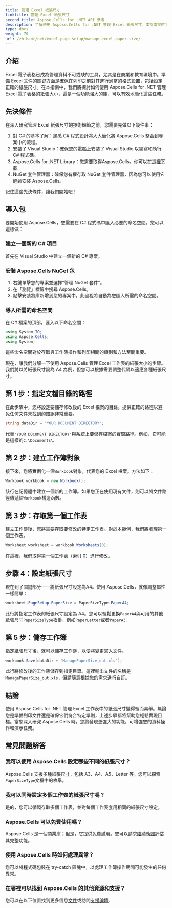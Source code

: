 ```yaml
---
title: 管理 Excel 紙張尺寸
linktitle: 管理 Excel 紙張尺寸
second_title: Aspose.Cells for .NET API 參考
description: 了解使用 Aspose.Cells for .NET 管理 Excel 紙張尺寸。本指南提供了無縫整合的逐步說明和範例。
type: docs
weight: 70
url: /zh-hant/net/excel-page-setup/manage-excel-paper-size/
---
```

## 介紹

Excel 電子表格已成為管理資料不可或缺的工具，尤其是在商業和教育環境中。準備 Excel 文件的關鍵方面是確保在列印之前對其進行適當的格式設置，包括設定正確的紙張尺寸。在本指南中，我們將探討如何使用 Aspose.Cells for .NET 管理 Excel 電子表格的紙張大小，這是一個功能強大的庫，可以有效地簡化這些任務。

## 先決條件

在深入研究管理 Excel 紙張尺寸的技術細節之前，您需要先做以下幾件事：

1. 對 C# 的基本了解：熟悉 C# 程式設計將大大簡化將 Aspose.Cells 整合到專案中的流程。
2. 安裝了 Visual Studio：確保您的電腦上安裝了 Visual Studio 以編寫和執行 C# 程式碼。
3.  Aspose.Cells for .NET Library：您需要取得Aspose.Cells。你可以[在這裡下載](https://releases.aspose.com/cells/net/).
4. NuGet 套件管理器：確保您有權存取 NuGet 套件管理器，因為您可以使用它輕鬆安裝 Aspose.Cells。

記住這些先決條件，讓我們開始吧！

## 導入包

要開始使用 Aspose.Cells，您需要在 C# 程式碼中匯入必要的命名空間。您可以這樣做：

### 建立一個新的 C# 項目

首先在 Visual Studio 中建立一個新的 C# 專案。

### 安裝 Aspose.Cells NuGet 包

1. 右鍵單擊您的專案並選擇“管理 NuGet 套件”。
2. 在「瀏覽」標籤中搜尋 Aspose.Cells。
3. 點擊安裝將庫新增到您的專案中。此過程將自動為您匯入所需的命名空間。

### 導入所需的命名空間

在 C# 檔案的頂部，匯入以下命名空間：

```csharp
using System.IO;
using Aspose.Cells;
using System;
```

這些命名空間對於存取與工作簿操作和列印相關的類別和方法至關重要。

現在，讓我們分解一下使用 Aspose.Cells 管理 Excel 工作表的紙張大小的步驟。我們將以將紙張尺寸設為 A4 為例，但您可以根據需要調整代碼以適應各種紙張尺寸。

## 第 1 步：指定文檔目錄的路徑

在此步驟中，您將設定要儲存修改後的 Excel 檔案的目錄。提供正確的路徑以避免任何文件未找到的錯誤非常重要。

```csharp
string dataDir = "YOUR DOCUMENT DIRECTORY";
```

代替`"YOUR DOCUMENT DIRECTORY"`與系統上要儲存檔案的實際路徑。例如，它可能是這樣的`C:\Documents\`.

## 第 2 步：建立工作簿對象

接下來，您將實例化一個`Workbook`對象，代表您的 Excel 檔案。方法如下：

```csharp
Workbook workbook = new Workbook();
```

該行在記憶體中建立一個新的工作簿。如果您正在使用現有文件，則可以將文件路徑傳遞給`Workbook`構造函數。

## 第 3 步：存取第一個工作表

建立工作簿後，您將需要存取要修改的特定工作表。對於本範例，我們將處理第一個工作表。

```csharp
Worksheet worksheet = workbook.Worksheets[0];
```

在這裡，我們取得第一個工作表（索引 0）進行修改。

## 步驟 4：設定紙張尺寸

現在到了關鍵部分——將紙張尺寸設定為A4。使用 Aspose.Cells，就像調整屬性一樣簡單：

```csharp
worksheet.PageSetup.PaperSize = PaperSizeType.PaperA4;
```

此行將指定工作表的紙張尺寸設定為 A4。您可以輕鬆更換`PaperA4`與可用的其他紙張尺寸`PaperSizeType`枚舉，例如`PaperLetter`或者`PaperA3`.

## 第 5 步：儲存工作簿

指定紙張尺寸後，就可以儲存工作簿，以便將變更寫入文件。

```csharp
workbook.Save(dataDir + "ManagePaperSize_out.xls");
```

此行將修改後的工作簿儲存到指定目錄。這裡輸出文件的名稱是`ManagePaperSize_out.xls`，但請隨意根據您的需求進行自訂。

## 結論

使用 Aspose.Cells for .NET 管理 Excel 工作表中的紙張尺寸變得輕而易舉。無論您是準備列印文件還是確保它們符合特定準則，上述步驟都將幫助您輕鬆實現目標。當您深入研究 Aspose.Cells 時，您將發現更強大的功能，可增強您的資料操作和演示任務。

## 常見問題解答

### 我可以使用 Aspose.Cells 設定哪些不同的紙張尺寸？
 Aspose.Cells 支援多種紙張尺寸，包括 A3、A4、A5、Letter 等。您可以探索`PaperSizeType`文檔中的枚舉。

### 我可以同時設定多個工作表的紙張尺寸嗎？
是的，您可以循環存取多個工作表，並對每個工作表套用相同的紙張尺寸設定。

### Aspose.Cells 可以免費使用嗎？
 Aspose.Cells 是一個商業庫；但是，它提供免費試用。您可以請求[臨時執照](https://purchase.aspose.com/temporary-license/)評估其完整功能。

### 使用 Aspose.Cells 時如何處理異常？
您可以將程式碼包裝在 try-catch 區塊中，以處理工作簿操作期間可能發生的任何異常。

### 在哪裡可以找到 Aspose.Cells 的其他資源和支援？
您可以在以下位置找到更多信息[文件](https://reference.aspose.com/cells/net/)或訪問[支援論壇](https://forum.aspose.com/c/cells/9).